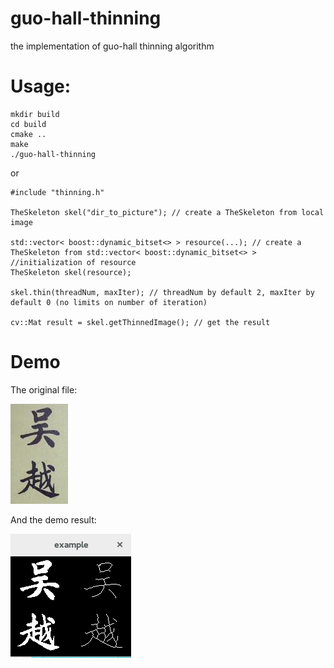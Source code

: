 guo-hall-thinning
=================

the implementation of guo-hall thinning algorithm

# Usage:

    mkdir build
    cd build
    cmake ..
    make
    ./guo-hall-thinning

or

    #include "thinning.h"
    
    TheSkeleton skel("dir_to_picture"); // create a TheSkeleton from local image
    
    std::vector< boost::dynamic_bitset<> > resource(...); // create a TheSkeleton from std::vector< boost::dynamic_bitset<> >
    //initialization of resource
    TheSkeleton skel(resource);
    
    skel.thin(threadNum, maxIter); // threadNum by default 2, maxIter by default 0 (no limits on number of iteration)
    
    cv::Mat result = skel.getThinnedImage(); // get the result

# Demo

The original file:

![original](WuYuih.png)

And the demo result:

![result](result.png)
